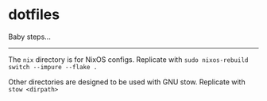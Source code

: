 # dotfiles

Baby steps...

---

The `nix` directory is for NixOS configs. Replicate with `sudo nixos-rebuild switch --impure --flake .`

Other directories are designed to be used with GNU stow. Replicate with `stow <dirpath>`
